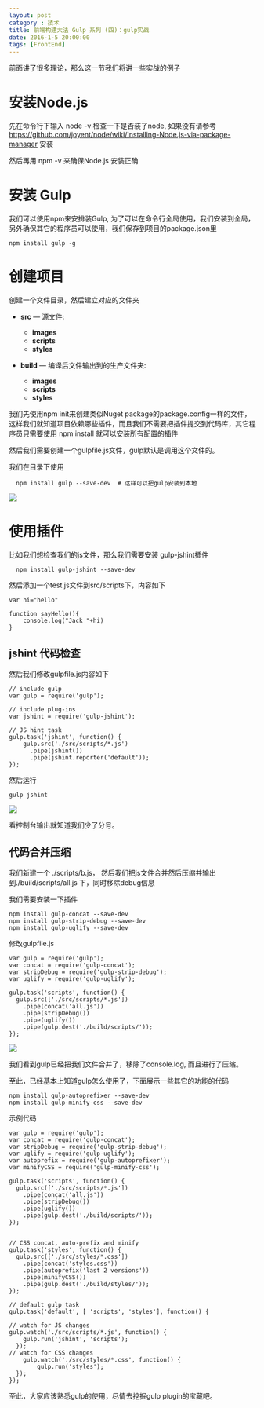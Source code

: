 ```yaml
---
layout: post
category : 技术
title: 前端构建大法 Gulp 系列 (四)：gulp实战 
date: 2016-1-5 20:00:00
tags: [FrontEnd]
---
```



前面讲了很多理论，那么这一节我们将讲一些实战的例子

# 安装Node.js

先在命令行下输入 node -v 检查一下是否装了node, 如果没有请参考 https://github.com/joyent/node/wiki/Installing-Node.js-via-package-manager 安装

然后再用 npm -v 来确保Node.js 安装正确

# 安装 Gulp

我们可以使用npm来安排装Gulp, 为了可以在命令行全局使用，我们安装到全局，另外确保其它的程序员可以使用，我们保存到项目的package.json里

    npm install gulp -g

# 创建项目

创建一个文件目录，然后建立对应的文件夹

* **src** — 源文件:
     * **images** 
     * **scripts** 
     * **styles** 

* **build** — 编译后文件输出到的生产文件夹:
  * **images** 
  * **scripts** 
  * **styles** 

我们先使用npm init来创建类似Nuget package的package.config一样的文件，这样我们就知道项目依赖哪些插件，而且我们不需要把插件提交到代码库，其它程序员只需要使用 npm install 就可以安装所有配置的插件

然后我们需要创建一个gulpfile.js文件，gulp默认是调用这个文件的。

我们在目录下使用

      npm install gulp --save-dev  # 这样可以把gulp安装到本地


<img class="img-responsive" src="/assets/images/gulp/6.png" />

# 使用插件

比如我们想检查我们的js文件，那么我们需要安装 gulp-jshint插件

      npm install gulp-jshint --save-dev

然后添加一个test.js文件到src/scripts下，内容如下
      
    var hi="hello"

    function sayHello(){
        console.log("Jack "+hi)
    }

## jshint 代码检查
然后我们修改gulpfile.js内容如下

    // include gulp
    var gulp = require('gulp'); 

    // include plug-ins
    var jshint = require('gulp-jshint');

    // JS hint task
    gulp.task('jshint', function() {
        gulp.src('./src/scripts/*.js')
          .pipe(jshint())
          .pipe(jshint.reporter('default'));
    });

然后运行 

    gulp jshint

<img class="img-responsive" src="/assets/images/gulp/7.png" />

看控制台输出就知道我们少了分号。

## 代码合并压缩

我们新建一个 ./scripts/b.js， 然后我们把js文件合并然后压缩并输出到./build/scripts/all.js 下，同时移除debug信息

我们需要安装一下插件

    npm install gulp-concat --save-dev 
    npm install gulp-strip-debug --save-dev 
    npm install gulp-uglify --save-dev

修改gulpfile.js

    
    var gulp = require('gulp'); 
    var concat = require('gulp-concat');
    var stripDebug = require('gulp-strip-debug');
    var uglify = require('gulp-uglify');

    gulp.task('scripts', function() {
      gulp.src(['./src/scripts/*.js'])
        .pipe(concat('all.js'))
        .pipe(stripDebug())
        .pipe(uglify())
        .pipe(gulp.dest('./build/scripts/'));
    });



<img class="img-responsive" src="/assets/images/gulp/8.png" />

我们看到gulp已经把我们文件合并了，移除了console.log, 而且进行了压缩。

至此，已经基本上知道gulp怎么使用了，下面展示一些其它的功能的代码

    npm install gulp-autoprefixer --save-dev 
    npm install gulp-minify-css --save-dev 

示例代码

        
    var gulp = require('gulp'); 
    var concat = require('gulp-concat');
    var stripDebug = require('gulp-strip-debug');
    var uglify = require('gulp-uglify');
    var autoprefix = require('gulp-autoprefixer');
    var minifyCSS = require('gulp-minify-css');

    gulp.task('scripts', function() {
      gulp.src(['./src/scripts/*.js'])
        .pipe(concat('all.js'))
        .pipe(stripDebug())
        .pipe(uglify())
        .pipe(gulp.dest('./build/scripts/'));
    });


    // CSS concat, auto-prefix and minify
    gulp.task('styles', function() {
      gulp.src(['./src/styles/*.css'])
        .pipe(concat('styles.css'))
        .pipe(autoprefix('last 2 versions'))
        .pipe(minifyCSS())
        .pipe(gulp.dest('./build/styles/'));
    });

    // default gulp task
    gulp.task('default', [ 'scripts', 'styles'], function() {   

    // watch for JS changes
    gulp.watch('./src/scripts/*.js', function() {
        gulp.run('jshint', 'scripts');
      });
    // watch for CSS changes
        gulp.watch('./src/styles/*.css', function() {
            gulp.run('styles');
      });
    });
    
至此，大家应该熟悉gulp的使用，尽情去挖掘gulp plugin的宝藏吧。